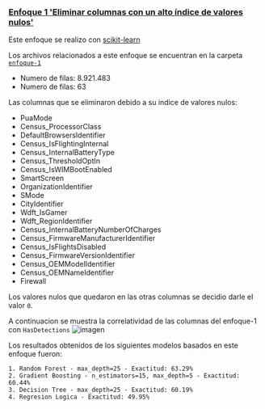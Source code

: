 ### <ins>Enfoque 1 'Eliminar columnas con un alto índice de valores nulos'</ins>
Este enfoque se realizo con [scikit-learn](https://scikit-learn.org/stable/user_guide.html)

Los archivos relacionados a este enfoque se encuentran en la carpeta [`enfoque-1`](enfoque-1)
* Numero de filas: 8.921.483
* Numero de filas: 63

Las columnas que se eliminaron debido a su indice de valores nulos:
 * PuaMode
 * Census_ProcessorClass
 * DefaultBrowsersIdentifier
 * Census_IsFlightingInternal
 * Census_InternalBatteryType
 * Census_ThresholdOptIn
 * Census_IsWIMBootEnabled
 * SmartScreen
 * OrganizationIdentifier
 * SMode
 * CityIdentifier
 * Wdft_IsGamer
 * Wdft_RegionIdentifier
 * Census_InternalBatteryNumberOfCharges
 * Census_FirmwareManufacturerIdentifier
 * Census_IsFlightsDisabled
 * Census_FirmwareVersionIdentifier
 * Census_OEMModelIdentifier
 * Census_OEMNameIdentifier
 * Firewall
   
Los valores nulos que quedaron en las otras columnas se decidio darle el valor `0`.

A continuacion se muestra la correlatividad de las columnas del enfoque-1 con `HasDetections`
![imagen](https://github.com/Cortabarria/TP2/assets/131315165/8f546288-3dbe-497e-b235-b174385e6761)


Los resultados obtenidos de los siguientes modelos basados en este enfoque fueron:
```
1. Random Forest - max_depth=25 - Exactitud: 63.29%
2. Gradient Boosting - n_estimators=15, max_depth=5 - Exactitud: 60.44%
3. Decision Tree - max_depth=25 - Exactitud: 60.19%
4. Regresion Logica - Exactitud: 49.95%
```
